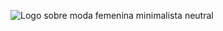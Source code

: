 ![Logo sobre moda femenina minimalista neutral](https://user-images.githubusercontent.com/115092661/207867917-52c0de8b-d76b-4407-86c6-dd393e238559.png)


